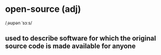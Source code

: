 # open-source (adj)

/ˌəʊpən ˈsɔːs/

## used to describe software for which the original source code is made available for anyone